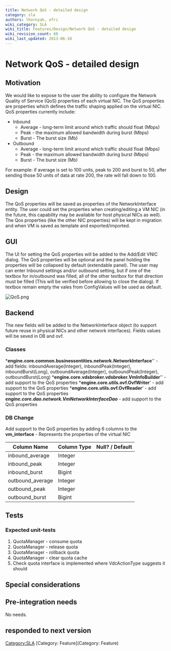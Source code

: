 ```yaml
---
title: Network QoS - detailed design
category: sla
authors: lhornyak, ofri
wiki_category: SLA
wiki_title: Features/Design/Network QoS - detailed design
wiki_revision_count: 68
wiki_last_updated: 2013-06-10
---
```


# Network QoS - detailed design

## Motivation

We would like to expose to the user the ability to configure the Network Quality of Service (QoS) properties of each virtual NIC. The QoS properties are properties which defines the traffic shaping applied on the virtual NIC. QoS properties currently include:

*   Inbound
    -   Average - long-term limit around which traffic should float (Mbps)
    -   Peak - the maximum allowed bandwidth during burst (Mbps)
    -   Burst - The burst size (Mb)
*   Outbound
    -   Average - long-term limit around which traffic should float (Mbps)
    -   Peak - the maximum allowed bandwidth during burst (Mbps)
    -   Burst - The burst size (Mb)

For example: if average is set to 100 units, peak to 200 and burst to 50, after sending those 50 units of data at rate 200, the rate will fall down to 100.

## Design

The QoS properties will be saved as properties of the NetworkInterface entity. The user could set the properties when creating/editing a VM NIC (in the future, this capability may be available for host physical NICs as well). The Qos properties (like the other NIC properties) will be kept in migration and when VM is saved as template and exported/imported.

## GUI

The UI for setting the QoS properties will be added to the Add/Edit VNIC dialog. The QoS properties will be optional and the panel holding the properties will be collapsed by default (extendable panel). The user may can enter Inbound settings and/or outbound setting, but if one of the textbox for in/outbound was filled, all of the other textbox for that direction must be filled (This will be verified before allowing to close the dialog). If textbox remain empty the vales from ConfigValues will be used as default.

![](QoS.png "QoS.png")

## Backend

The new fields will be added to the NetworkInterface object (to support future reuse in physical NICs and other network interfaces). Fields values will be seved in DB and ovf.

### Classes

***engine.core.common.businessentities.network.NetworkInterface**'' - add fields: inboundAverage(Integer), inboundPeak(Integer), inboundBurst(Long), outboundAverage(Integer), outboundPeak(Integer), outboundBurst(Long)
***engine.core.vdsbroker.vdsbroker.VmInfoBuilder**'' - add support to the QoS properties
***engine.core.utils.ovf.OvfWriter**' - add support to the QoS properties
***engine.core.utils.ovf.OvfReader**' - add support to the QoS properties
***engine.core.dao.network.VmNetworkInterfaceDao*** - add support to the QoS properties

### DB Change

Add support to the QoS properties by adding 6 columns to the **vm_interface** - Represents the properties of the virtual NIC

| Column Name       | Column Type | Null? / Default |
|-------------------|-------------|-----------------|
| inbound_average  | Integer     |                 |
| inbound_peak     | Integer     |                 |
| inbound_burst    | Bigint      |                 |
| outbound_average | Integer     |                 |
| outbound_peak    | Integer     |                 |
| outbound_burst   | Bigint      |                 |

## Tests

### Expected unit-tests

1.  QuotaManager - consume quota
2.  QuotaManager - release quota
3.  QuotaManager - rollback quota
4.  QuotaManager - clear quota cache
5.  Check quota interface is implemented where VdcActionType suggests it should

## Special considerations

## Pre-integration needs

No needs.

## responded to next version

<Category:SLA> [Category: Feature](Category: Feature)
